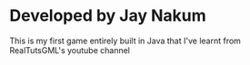 # Developed by Jay Nakum

This is my first game entirely built in Java that I've learnt from RealTutsGML's youtube channel
